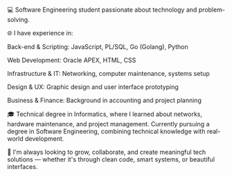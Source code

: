 💻 Software Engineering student passionate about technology and problem-solving.

🌐 I have experience in:

Back-end & Scripting: JavaScript, PL/SQL, Go (Golang), Python

Web Development: Oracle APEX, HTML, CSS

Infrastructure & IT: Networking, computer maintenance, systems setup

Design & UX: Graphic design and user interface prototyping

Business & Finance: Background in accounting and project planning

🎓 Technical degree in Informatics, where I learned about networks, hardware maintenance, and project management. Currently pursuing a degree in Software Engineering, combining technical knowledge with real-world development.

🚀 I'm always looking to grow, collaborate, and create meaningful tech solutions — whether it's through clean code, smart systems, or beautiful interfaces.
